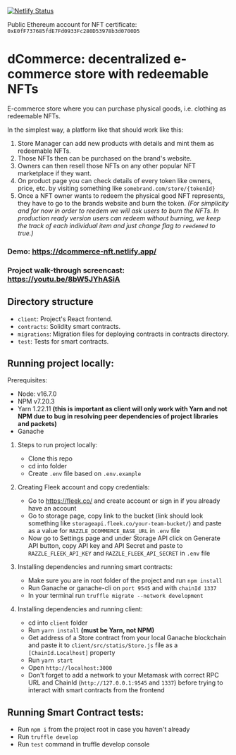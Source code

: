 [![Netlify Status](https://api.netlify.com/api/v1/badges/5727d436-d08c-4893-a370-bab1e1841cca/deploy-status)](https://app.netlify.com/sites/dcommerce-nft/deploys)

Public Ethereum account for NFT certificate: `0xE0fF737685fdE7Fd0933Fc280D53978b3d0700D5`

# dCommerce: decentralized e-commerce store with redeemable NFTs

E-commerce store where you can purchase physical goods, i.e. clothing as redeemable NFTs.

In the simplest way, a platform like that should work like this:

1. Store Manager can add new products with details and mint them as redeemable NFTs.
2. Those NFTs then can be purchased on the brand's website.
3. Owners can then resell those NFTs on any other popular NFT marketplace if they want.
4. On product page you can check details of every token like owners, price, etc. by visiting something like `somebrand.com/store/{tokenId}`
5. Once a NFT owner wants to redeem the physical good NFT represents, they have to go to the brands website and burn the token. *(For simplicity and for now in order to reedem we will ask users to burn the NFTs. In production ready version users can redeem without burning, we keep the track of each individual item and just change flag to `reedemed` to true.)*

### Demo: https://dcommerce-nft.netlify.app/
### Project walk-through screencast: https://youtu.be/8bW5JYhASiA

## Directory structure
- `client`: Project's React frontend.
- `contracts`: Solidity smart contracts.
- `migrations`: Migration files for deploying contracts in contracts directory.
- `test`: Tests for smart contracts.

## Running project locally:

Prerequisites:
- Node: v16.7.0
- NPM v7.20.3
- Yarn 1.22.11 **(this is important as client will only work with Yarn and not NPM due to bug in resolving peer dependencies of project libraries and packets)**
- Ganache

1. Steps to run project locally:

    - Clone this repo
    - cd into folder
    - Create `.env` file based on `.env.example`

2. Creating Fleek account and copy credentials:

    - Go to https://fleek.co/ and create account or sign in if you already have an account
    - Go to storage page, copy link to the bucket (link should look something like `storageapi.fleek.co/your-team-bucket/`) and paste as a value for `RAZZLE_DCOMMERCE_BASE_URL` in `.env` file
    - Now go to Settings page and under Storage API click on Generate API button, copy API key and API Secret and paste to `RAZZLE_FLEEK_API_KEY` and `RAZZLE_FLEEK_API_SECRET` in `.env` file

3. Installing dependencies and running smart contracts:

    - Make sure you are in root folder of the project and run `npm install`
    - Run Ganache or ganache-cli on `port 9545` and with `chainId 1337`
    - In your terminal run `truffle migrate --network development`
    
4. Installing dependencies and running client:

    - cd into `client` folder
    - Run `yarn install` **(must be Yarn, not NPM)**
    - Get address of a Store contract from your local Ganache blockchain and paste it to `client/src/statis/Store.js` file as a `[ChainId.Localhost]` property
    - Run `yarn start`
    - Open `http://localhost:3000`
    - Don't forget to add a network to your Metamask with correct RPC URL and ChainId (`http://127.0.0.1:9545` and `1337`) before trying to interact with smart contracts from the frontend

## Running Smart Contract tests:

- Run `npm i` from the project root in case you haven't already
- Run `truffle develop`
- Run `test` command in truffle develop console
